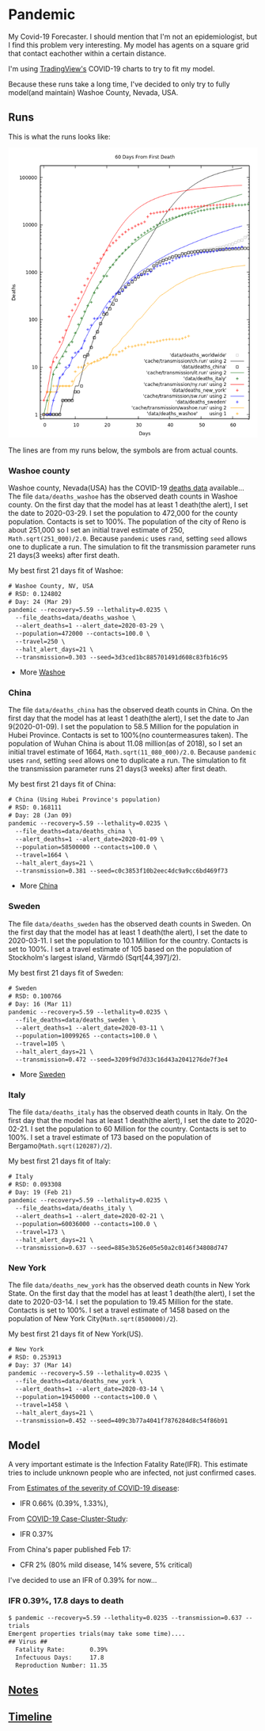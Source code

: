# Pandemic

My Covid-19 Forecaster.
I should mention that I'm not an epidemiologist, but 
I find this problem very interesting.
My model has agents on a square grid that contact eachother 
within a certain distance.

I'm using [TradingView's](https://www.tradingview.com/) COVID-19 charts to try to fit my model.

Because these runs take a long time,
I've decided to only try to fully model(and maintain) Washoe County, Nevada, USA.

## Runs

This is what the runs looks like:

![21 days fit](img/fit21days.png)

The lines are from my runs below, the symbols are from actual counts.

### Washoe county

Washoe county, Nevada(USA) has the COVID-19 [deaths data](https://gis.washoecounty.us/COVID19) available...
The file `data/deaths_washoe` has the observed death counts in Washoe county.
On the first day that the model has at least 1 death(the alert),
I set the date to 2020-03-29.
I set the population to 472,000 for the county population.
Contacts is set to 100%.
The population of the city of Reno is about 251,000
so I set an initial travel estimate of 250, `Math.sqrt(251_000)/2.0`.
Because `pandemic` uses `rand`, setting `seed` allows one to duplicate a run.
The simulation to fit the transmission parameter runs 21 days(3 weeks) after first death.

My best first 21 days fit of Washoe:

```fish
# Washoe County, NV, USA
# RSD: 0.124802
# Day: 24 (Mar 29)
pandemic --recovery=5.59 --lethality=0.0235 \
  --file_deaths=data/deaths_washoe \
  --alert_deaths=1 --alert_date=2020-03-29 \
  --population=472000 --contacts=100.0 \
  --travel=250 \
  --halt_alert_days=21 \
  --transmission=0.303 --seed=3d3ced1bc885701491d608c83fb16c95
```

* More [Washoe](WASHOE.md)

### China 

The file `data/deaths_china` has the observed death counts in China.
On the first day that the model has at least 1 death(the alert),
I set the date to Jan 9(2020-01-09).
I set the population to 58.5 Million for the population in Hubei Province.
Contacts is set to 100%(no countermeasures taken).
The population of Wuhan China is about 11.08 million(as of 2018),
so I set an initial travel estimate of 1664, `Math.sqrt(11_080_000)/2.0`.
Because `pandemic` uses `rand`, setting `seed` allows one to duplicate a run.
The simulation to fit the transmission parameter runs 21 days(3 weeks) after first death.

My best first 21 days fit of China:

```fish
# China (Using Hubei Province's population)
# RSD: 0.168111
# Day: 28 (Jan 09)
pandemic --recovery=5.59 --lethality=0.0235 \
  --file_deaths=data/deaths_china \
  --alert_deaths=1 --alert_date=2020-01-09 \
  --population=58500000 --contacts=100.0 \
  --travel=1664 \
  --halt_alert_days=21 \
  --transmission=0.381 --seed=c0c3853f10b2eec4dc9a9cc6bd469f73
```

* More [China](CHINA.md)

### Sweden

The file `data/deaths_sweden` has the observed death counts in Sweden.
On the first day that the model has at least 1 death(the alert),
I set the date to 2020-03-11.
I set the population to 10.1 Million for the country.
Contacts is set to 100%.
I set a travel estimate of 105 based on the population of Stockholm's largest island,
Värmdö (Sqrt[44,397]/2).

My best first 21 days fit of Sweden:

```fish
# Sweden
# RSD: 0.100766
# Day: 16 (Mar 11)
pandemic --recovery=5.59 --lethality=0.0235 \
  --file_deaths=data/deaths_sweden \
  --alert_deaths=1 --alert_date=2020-03-11 \
  --population=10099265 --contacts=100.0 \
  --travel=105 \
  --halt_alert_days=21 \
  --transmission=0.472 --seed=3209f9d7d33c16d43a2041276de7f3e4
```

* More [Sweden](SWEDEN.md)

### Italy

The file `data/deaths_italy` has the observed death counts in Italy.
On the first day that the model has at least 1 death(the alert),
I set the date to 2020-02-21.
I set the population to 60 Million for the country.
Contacts is set to 100%.
I set a travel estimate of 173 based on the population of Bergamo(`Math.sqrt(120287)/2`).

My best first 21 days fit of Italy:

```fish
# Italy
# RSD: 0.093308
# Day: 19 (Feb 21)
pandemic --recovery=5.59 --lethality=0.0235 \
  --file_deaths=data/deaths_italy \
  --alert_deaths=1 --alert_date=2020-02-21 \
  --population=60036000 --contacts=100.0 \
  --travel=173 \
  --halt_alert_days=21 \
  --transmission=0.637 --seed=885e3b526e05e50a2c0146f34808d747
```

### New York

The file `data/deaths_new_york` has the observed death counts in New York State.
On the first day that the model has at least 1 death(the alert),
I set the date to 2020-03-14.
I set the population to 19.45 Million for the state.
Contacts is set to 100%.
I set a travel estimate of 1458 based on the population of New York City(`Math.sqrt(8500000)/2`).

My best first 21 days fit of New York(US).

```fish
# New York
# RSD: 0.253913
# Day: 37 (Mar 14)
pandemic --recovery=5.59 --lethality=0.0235 \
  --file_deaths=data/deaths_new_york \
  --alert_deaths=1 --alert_date=2020-03-14 \
  --population=19450000 --contacts=100.0 \
  --travel=1458 \
  --halt_alert_days=21 \
  --transmission=0.452 --seed=409c3b77a4041f7876284d8c54f86b91
```

## Model

A very important estimate is the Infection Fatality Rate(IFR).
This estimate tries to include unknown people who are infected,
not just confirmed cases.

From [Estimates of the severity of COVID-19 disease](https://www.medrxiv.org/content/10.1101/2020.03.09.20033357v1):

* IFR 0.66% (0.39%, 1.33%),

From [COVID-19 Case-Cluster-Study](https://www.land.nrw/sites/default/files/asset/document/zwischenergebnis_covid19_case_study_gangelt_0.pdf):

* IFR 0.37%

From China's paper published Feb 17:

* CFR 2% (80% mild disease, 14% severe, 5% critical)

I've decided to use an IFR of 0.39% for now...

### IFR 0.39%, 17.8 days to death

```console
$ pandemic --recovery=5.59 --lethality=0.0235 --transmission=0.637 --trials
Emergent properties trials(may take some time)....
## Virus ##
  Fatality Rate:       0.39%
  Infectuous Days:     17.8
  Reproduction Number: 11.35
```

## [Notes](NOTES.md)

## [Timeline](TIMELINE.md)
